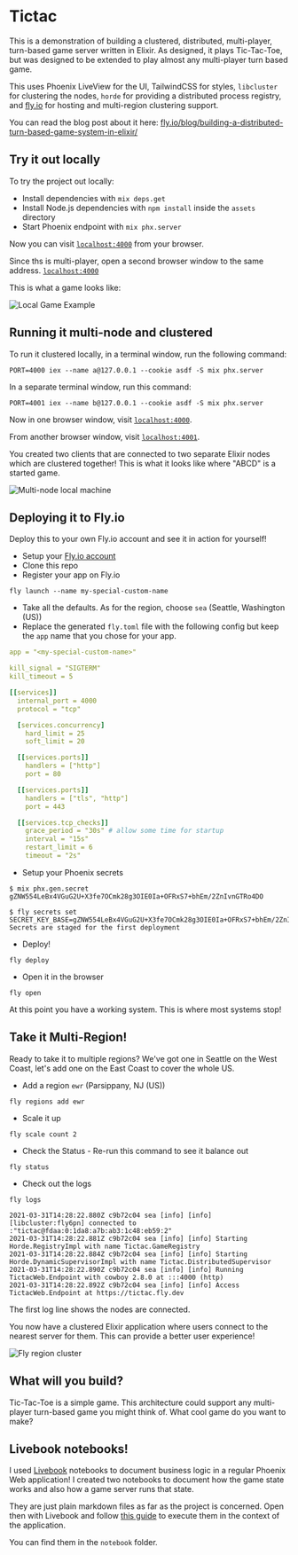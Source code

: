 # Tictac

This is a demonstration of building a clustered, distributed, multi-player, turn-based game server written in Elixir. As designed, it plays Tic-Tac-Toe, but was designed to be extended to play almost any multi-player turn based game.

This uses Phoenix LiveView for the UI, TailwindCSS for styles, `libcluster` for clustering the nodes, `horde` for providing a distributed process registry, and [fly.io](https://fly.io) for hosting and multi-region clustering support.

You can read the blog post about it here: [fly.io/blog/building-a-distributed-turn-based-game-system-in-elixir/](https://fly.io/blog/building-a-distributed-turn-based-game-system-in-elixir/)

## Try it out locally

To try the project out locally:

  * Install dependencies with `mix deps.get`
  * Install Node.js dependencies with `npm install` inside the `assets` directory
  * Start Phoenix endpoint with `mix phx.server`

Now you can visit [`localhost:4000`](http://localhost:4000) from your browser.

Since ths is multi-player, open a second browser window to the same address. [`localhost:4000`](http://localhost:4000)

This is what a game looks like:

![Local Game Example](images/Local_playing.gif)

## Running it multi-node and clustered

To run it clustered locally, in a terminal window, run the following command:

```
PORT=4000 iex --name a@127.0.0.1 --cookie asdf -S mix phx.server
```

In a separate terminal window, run this command:

```
PORT=4001 iex --name b@127.0.0.1 --cookie asdf -S mix phx.server
```

Now in one browser window, visit [`localhost:4000`](http://localhost:4000).

From another browser window, visit [`localhost:4001`](http://localhost:4001).

You created two clients that are connected to two separate Elixir nodes which are clustered together! This is what it looks like where "ABCD" is a started game.

![Multi-node local machine](images/home-computer-multi-node.png)

## Deploying it to Fly.io

Deploy this to your own Fly.io account and see it in action for yourself!

- Setup your [Fly.io account](https://fly.io/docs/hands-on/start/)
- Clone this repo
- Register your app on Fly.io

```
fly launch --name my-special-custom-name
```

- Take all the defaults. As for the region, choose `sea` (Seattle, Washington (US))
- Replace the generated `fly.toml` file with the following config but keep the `app` name that you chose for your app.

```yaml
app = "<my-special-custom-name>"

kill_signal = "SIGTERM"
kill_timeout = 5

[[services]]
  internal_port = 4000
  protocol = "tcp"

  [services.concurrency]
    hard_limit = 25
    soft_limit = 20

  [[services.ports]]
    handlers = ["http"]
    port = 80

  [[services.ports]]
    handlers = ["tls", "http"]
    port = 443

  [[services.tcp_checks]]
    grace_period = "30s" # allow some time for startup
    interval = "15s"
    restart_limit = 6
    timeout = "2s"
```

- Setup your Phoenix secrets

```
$ mix phx.gen.secret
gZNW554LeBx4VGuG2U+X3fe7OCmk28g3OIE0Ia+OFRxS7+bhEm/2ZnIvnGTRo4DO

$ fly secrets set SECRET_KEY_BASE=gZNW554LeBx4VGuG2U+X3fe7OCmk28g3OIE0Ia+OFRxS7+bhEm/2ZnIvnGTRo4DO
Secrets are staged for the first deployment
```

- Deploy!

```
fly deploy
```

- Open it in the browser

```
fly open
```

At this point you have a working system. This is where most systems stop!

## Take it Multi-Region!

Ready to take it to multiple regions? We've got one in Seattle on the West Coast, let's add one on the East Coast to cover the whole US.

- Add a region `ewr` (Parsippany, NJ (US))

```
fly regions add ewr
```

- Scale it up

```
fly scale count 2
```

- Check the Status - Re-run this command to see it balance out

```
fly status
```

- Check out the logs

```
fly logs

2021-03-31T14:28:22.880Z c9b72c04 sea [info] [info] [libcluster:fly6pn] connected to :"tictac@fdaa:0:1da8:a7b:ab3:1c48:eb59:2"
2021-03-31T14:28:22.881Z c9b72c04 sea [info] [info] Starting Horde.RegistryImpl with name Tictac.GameRegistry
2021-03-31T14:28:22.884Z c9b72c04 sea [info] [info] Starting Horde.DynamicSupervisorImpl with name Tictac.DistributedSupervisor
2021-03-31T14:28:22.890Z c9b72c04 sea [info] [info] Running TictacWeb.Endpoint with cowboy 2.8.0 at :::4000 (http)
2021-03-31T14:28:22.892Z c9b72c04 sea [info] [info] Access TictacWeb.Endpoint at https://tictac.fly.dev
```

The first log line shows the nodes are connected.

You now have a clustered Elixir application where users connect to the nearest server for them. This can provide a better user experience!

![Fly region cluster](images/fly-region-cluster-eu.png)

## What will you build?

Tic-Tac-Toe is a simple game. This architecture could support any multi-player turn-based game you might think of. What cool game do you want to make?

## Livebook notebooks!

I used [Livebook](https://github.com/elixir-nx/livebook) notebooks to document business logic in a regular Phoenix Web application! I created two notebooks to document how the game state works and also how a game server runs that state.

They are just plain markdown files as far as the project is concerned. Open then with Livebook and follow [this guide](https://fly.io/blog/documenting-business-logic-with-livebook/) to execute them in the context of the application.

You can find them in the `notebook` folder.